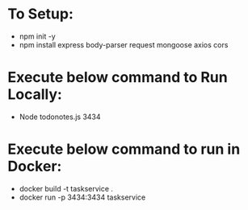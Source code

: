 # To Setup:
- npm init -y
- npm install express body-parser request mongoose axios cors

# Execute below command to Run Locally:
- Node todonotes.js 3434

# Execute below command to run in Docker:
- docker build -t taskservice .
- docker run -p 3434:3434 taskservice
